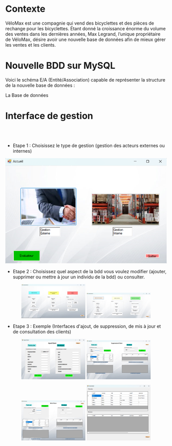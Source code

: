 # Contexte

VéloMax est une compagnie qui vend des bicyclettes et des pièces de rechange pour les bicyclettes. Étant donné la croissance énorme du volume des ventes dans les dernières années, Max Legrand, l’unique propriétaire de VéloMax, désire avoir une nouvelle base de données afin de mieux gérer les ventes et les clients.


# Nouvelle BDD sur MySQL 

Voici le schéma E/A (Entité/Association) capable de représenter la structure de la nouvelle base de données : 



La Base de données 

# Interface de gestion 
<br><br>
- Etape 1 : Choisissez le type de gestion (gestion des acteurs externes ou internes)

<center><img title="a title" alt="Alt text" src="/Images/ChoixGestion.png"></center>

- Etape 2 : Choisissez quel aspect de la bdd vous voulez modifier (ajouter, supprimer ou mettre à jour un individu de la bdd) ou consulter. 

<center>
<p float="left">
  <img src="/Images/GestionInterne.png" width="200" />
  <img src="/Images/GestionExterne.png" width="200" /> 
</p>
</center>


- Etape 3 : Exemple (Interfaces d'ajout, de suppression, de mis à jour et de consultation des clients)

<center>
<p float="left">
  <img src="/Images/AjoutClient.png" width="200" />
  <img src="/Images/SuppresionClient.png" width="200" /> 
</p>

<p float="left">
  <img src="/Images/MAJClient.png" width="200" />
  <img src="/Images/DataClient.png" width="200" /> 
</p>
</center>





